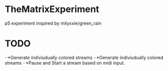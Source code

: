 # TheMatrixExperiment
p5 experiment inspired by milyxxie/green_rain

# TODO

⋅⋅*Generate indiviudually colored streams
⋅⋅*Generate indiviudually colored streams
⋅⋅*Pause and Start a stream based on midi input.

